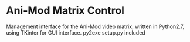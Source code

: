 # Ani-Mod Matrix Control
Management interface for the Ani-Mod video matrix, written in Python2.7, using TKinter for GUI interface. py2exe setup.py included
